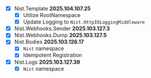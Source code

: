 - [x] Nist.Template **2025.104.107.25**
    - [x] Utilize RootNamespace
    - [x] Update Logging to `Nist.HttpIOLoggingMiddleware`
- [x] Nist.Webhooks.Sender **2025.103.127.3**
- [x] Nist.Webhooks.Dump **2025.103.127.5**
- [x] Nist.Bodies **2025.103.126.17**
    - [x] `Nist` namespace
    - [x] Idempotent Registration
- [x] Nist.Logs **2025.103.127.39**
    - [x] `Nist` namespace